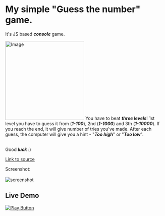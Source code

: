 # My simple "Guess the number" game.
It's JS based <strong><em>console</strong></em> game.

<img alt='Image' width='250px' src='https://lh3.googleusercontent.com/F7o9qlrJUMtI1BpCASr2HGu5n7fcD7-Kfvq5BU-mBvuvBm9Wvi3hb20LOUhAVhwPmKo=w2400' /> 
You have to beat <strong><em>three levels</strong></em>! 1st level you have to guess it from (<strong><em>1-100</strong></em>), 2nd (<strong><em>1-1000</strong></em>) and 3th (<strong><em>1-10000</strong></em>). If you reach the end, it will give number of tries you've made. After each guess, the computer will give you a hint - "<strong><em>Too high</strong></em>" or "<strong><em>Too low</strong></em>". <br /><br />

Good <strong><em>luck</strong></em> :)

[Link to source](guessTheNumber.js)<br />

Screenshot:<br /><br />
![screenshot](https://user-images.githubusercontent.com/114406139/211433143-3090125b-6e62-4c4d-8e6b-feed6a76bb5c.PNG)<br />

## Live Demo

[<img alt="Play Button" src="https://user-images.githubusercontent.com/114406139/211439129-37c7a037-dde4-49d6-bf62-4ffc4f315fa9.PNG" />](https://replit.com/@ntzolov/guessTheNumber)

